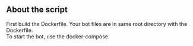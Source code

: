 ## About the script
First build the Dockerfile. Your bot files are in same root directory with the Dockerfile.  
To start the bot, use the docker-compose.